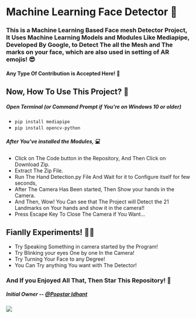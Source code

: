 # Machine Learning Face Detector 🤠

### This is a Machine Learning Based Face mesh Detector Project, It Uses Machine Learning Models and Modules Like Mediapipe, Developed By Google, to Detect The all the Mesh and The marks on your face, which are also used in setting of AR emojis! 😎

#### Any Type Of Contribution is Accepted Here! 🤝

## Now, How To Use This Project? 🤔
##### Open Terminal (or Command Prompt if You're on Windows 10 or older) 
* `pip install mediapipe`
* `pip install opencv-python`
##### After You've installed the Modules, 💻
* Click on The Code button in the Repository, And Then Click on Download Zip.
* Extract The Zip File.
* Run The Hand Detection.py File And Wait for it to Configure itself for few seconds,
* After The Camera Has Been started, Then Show your hands in the Camera.
* And Then, Wow! You Can see that The Project will Detect the 21 Landmarks on Your hands and show it in the camera!!
* Press Escape Key To Close The Camera if You Want...

## Fianlly Experiments! 👨‍🔬

* Try Speaking Something in camera started by the Program! 
* Try Blinking your eyes One by one In the Camera!
* Try Turning Your Face to any Degree!
* You Can Try anything You want with The Detector!


### And If you Enjoyed All That, Then Star This Repository! 🌟


##### Initial Owner -- [@Popstar Idhant](https://github.com/Idhant-6)
[![](https://img.shields.io/badge/Owner-@Idhant--6-purple?logo=github)](https://github.com/Idhant-6)

